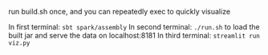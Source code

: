 run build.sh once, and you can repeatedly exec to quickly visualize 

In first terminal: `sbt spark/assembly` 
In second terminal: `./run.sh` to load the built jar and serve the data on localhost:8181
In third terminal: `streamlit run viz.py`
